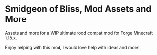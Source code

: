 # Smidgeon of Bliss, Mod Assets and More
Assets and more for a WIP ultimate food compat mod for Forge Minecraft 1.18.x.

Enjoy helping with this mod, I would love help with ideas and more!
